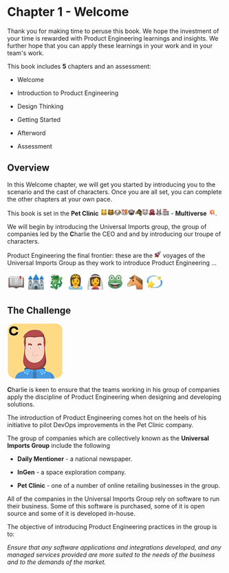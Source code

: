# Chapter 1 - Welcome

Thank you for making time to peruse this book. We hope the investment of your time is rewarded with Product Engineering learnings and insights. We further hope that you can apply these learnings in your work and in your team's work.

This book includes **5** chapters and an assessment:

* Welcome

* Introduction to Product Engineering

* Design Thinking

* Getting Started

* Afterword

* Assessment

## Overview

In this Welcome chapter, we will get you started by introducing you to the scenario and the cast of characters. Once you are all set, you can complete the other chapters at your own pace.

This book is set in the **Pet Clinic** ![](assets/cat.png)![](assets/bear.png)![](assets/dog.png)![](assets/hamster.png)![](assets/koala.png)![](assets/horse.png)![](assets/mouse.png)![](assets/octopus.png)![](assets/rabbit.png)![](assets/hospital.png) - **Multiverse** ![](assets/boom.png).

We will begin by introducing the Universal Imports group, the group of companies led by the **C**harlie the CEO and and by introducing our troupe of characters.

Product Engineering the final frontier: these are the ![](assets/rocket.png) voyages of the Universal Imports Group as they work to introduce Product Engineering ...

![](assets/onceuponatime.jpg)

## The Challenge

![](assets/charlie.png)

**C**harlie is keen to ensure that the teams working in his group of companies apply the discipline of Product Engineering when designing and developing solutions.

The introduction of Product Engineering comes hot on the heels of his initiative to pilot DevOps improvements in the Pet Clinic company.

The group of companies which are collectively known as the **Universal Imports Group** include the following

* **Daily Mentioner** - a national newspaper.

* **InGen** - a space exploration company.

* **Pet Clinic** - one of a number of online retailing businesses in the group.

All of the companies in the Universal Imports Group rely on software to run their business. Some of this software is purchased, some of it is open source and some of it is developed in-house.

The objective of introducing Product Engineering practices in the group is to:

_Ensure that any software applications and integrations developed, and any managed services provided are more suited to the needs of the business and to the demands of the market._
